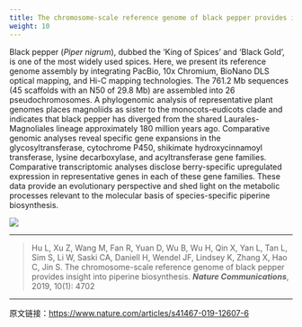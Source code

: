 ```yaml
---
title: The chromosome-scale reference genome of black pepper provides insight into piperine biosynthesis
weight: 10
---
```


Black pepper (*Piper nigrum*), dubbed the ‘King of Spices’ and ‘Black Gold’, is one of the most
widely used spices. Here, we present its reference genome assembly by integrating PacBio,
10x Chromium, BioNano DLS optical mapping, and Hi-C mapping technologies. The 761.2 Mb
sequences (45 scaffolds with an N50 of 29.8 Mb) are assembled into 26 pseudochromosomes.
A phylogenomic analysis of representative plant genomes places magnoliids as sister
to the monocots-eudicots clade and indicates that black pepper has diverged from the shared
Laurales-Magnoliales lineage approximately 180 million years ago. Comparative genomic
analyses reveal specific gene expansions in the glycosyltransferase, cytochrome P450, shikimate
hydroxycinnamoyl transferase, lysine decarboxylase, and acyltransferase gene
families. Comparative transcriptomic analyses disclose berry-specific upregulated expression
in representative genes in each of these gene families. These data provide an evolutionary
perspective and shed light on the metabolic processes relevant to the molecular basis of
species-specific piperine biosynthesis.

![](faq/hujiao.jpg)

---
> Hu L, Xu Z, Wang M, Fan R, Yuan D, Wu B, Wu H, Qin X, Yan L, Tan L, Sim S, Li W, Saski CA, Daniell H, Wendel JF, Lindsey K, Zhang X, Hao C, Jin S. The chromosome-scale reference genome of black pepper provides insight into piperine biosynthesis. ***Nature Communications***, 2019, 10(1): 4702

---
原文链接：https://www.nature.com/articles/s41467-019-12607-6